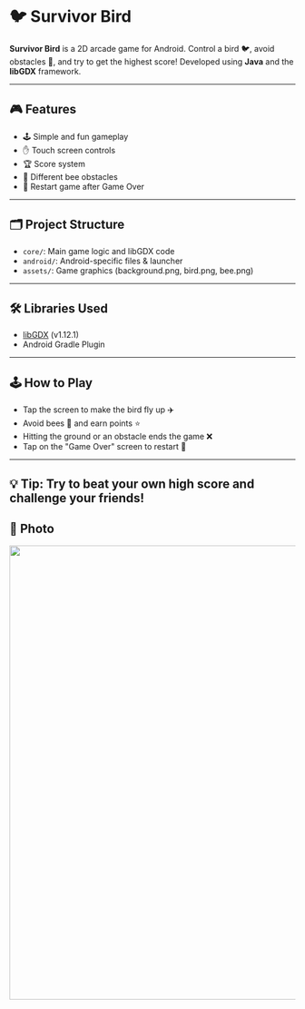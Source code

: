 # 🐦 Survivor Bird

**Survivor Bird** is a 2D arcade game for Android. Control a bird 🐦, avoid obstacles 🐝, and try to get the highest score! Developed using **Java** and the **libGDX** framework.  

---

## 🎮 Features
- 🕹️ Simple and fun gameplay  
- ✋ Touch screen controls  
- 🏆 Score system  
- 🐝 Different bee obstacles  
- 🔄 Restart game after Game Over  

---

## 🗂️ Project Structure
- `core/`: Main game logic and libGDX code  
- `android/`: Android-specific files & launcher  
- `assets/`: Game graphics (background.png, bird.png, bee.png)  

---

## 🛠️ Libraries Used
- [libGDX](https://libgdx.com/) (v1.12.1)  
- Android Gradle Plugin  

---

## 🕹️ How to Play
- Tap the screen to make the bird fly up ✈️  
- Avoid bees 🐝 and earn points ⭐  
- Hitting the ground or an obstacle ends the game ❌  
- Tap on the "Game Over" screen to restart 🔄  

---

💡 **Tip:** Try to beat your own high score and challenge your friends!
---
## 📸 Photo
<img width="800" src="https://github.com/user-attachments/assets/37d74369-32fe-47e1-90bc-9d1b20157c7d" />
